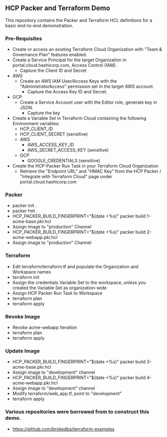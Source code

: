 ## HCP Packer and Terraform Demo

This repository contains the Packer and Terraform HCL definitions for a basic end-to-end demonstration.

### Pre-Requisites
- Create or access an existing Terraform Cloud Organization with "Team & Governance Plan" features enabled.
- Create a Service Principal for the target Organization in portal.cloud.hashicorp.com, Access Control (IAM).
  - Capture the Client ID and Secret
- AWS
  - Create an AWS IAM User/Access Keys with the "AdministratorAccess" permission set in the target AWS account.
    - Capture the Access Key ID and Secret.
- GCP
  - Create a Service Account user with the Editor role, generate key in JSON.
    - Capture the key
- Create a Variable Set in Terraform Cloud containing the following Environment variables: 
  - HCP_CLIENT_ID
  - HCP_CLIENT_SECRET (sensitive)
  - AWS
    - AWS_ACCESS_KEY_ID
    - AWS_SECRET_ACCESS_KEY (sensitive)
  - GCP
    - GOOGLE_CREDENTIALS (sensitive)
- Create the HCP-Packer Run Task in your Terraform Cloud Organization
  - Retrieve the "Endpoint URL" and "HMAC Key" from the HCP Packer / "Integrate with Terraform Cloud" page under portal.cloud.hashicorp.com

### Packer

- packer init .
- packer fmt .
- HCP_PACKER_BUILD_FINGERPRINT="$(date +%s)" packer build 1-acme-base.pkr.hcl
- Assign image to "production" Channel
- HCP_PACKER_BUILD_FINGERPRINT="$(date +%s)" packer build 2-acme-webapp.pkr.hcl
- Assign image to "production" Channel

### Terraform

- Edit terraform/terraform.tf and populate the Organization and Workspace names
- terraform init
- Assign the credentials Variable Set to the workspace, unless you created the Variable Set as organization-wide
- Assign HCP Packer Run Task to Workspace
- terraform plan
- terraform apply

### Revoke Image
- Revoke acme-webapp Iteration
- terraform plan
- terraform apply

### Update Image
- HCP_PACKER_BUILD_FINGERPRINT="$(date +%s)" packer build 3-acme-base.pkr.hcl
- Assign image to "development" channel
- HCP_PACKER_BUILD_FINGERPRINT="$(date +%s)" packer build 4-acme-webapp.pkr.hcl
- Assign image to "development" channel
- Modify terraform/web_app.tf, point to "development"
- terraform apply

### Various repositories were borrowed from to construct this demo.
- https://github.com/brokedba/terraform-examples
